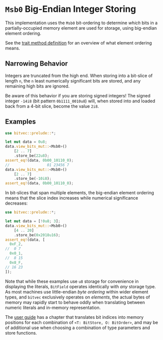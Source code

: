 # `Msb0` Big-Endian Integer Storing

This implementation uses the `Msb0` bit-ordering to determine *which* bits in a
partially-occupied memory element are used for storage, using big-endian element
ordering.

See the [trait method definition][orig] for an overview of what element ordering
means.

## Narrowing Behavior

Integers are truncated from the high end. When storing into a bit-slice of
length `n`, the `n` least numerically significant bits are stored, and any
remaining high bits are ignored.

Be aware of this behavior if you are storing signed integers! The signed integer
`-14i8` (bit pattern `0b1111_0010u8`) will, when stored into and loaded back
from a 4-bit slice, become the value `2i8`.

## Examples

```rust
use bitvec::prelude::*;

let mut data = 0u8;
data.view_bits_mut::<Msb0>()
    [2 .. 7]
    .store_be(22u8);
assert_eq!(data, 0b00_10110_0);
//                 01 23456 7
data.view_bits_mut::<Msb0>()
    [2 .. 7]
    .store_be(-10i8);
assert_eq!(data, 0b00_10110_0);
```

In bit-slices that span multiple elements, the big-endian element ordering means
that the slice index increases while numerical significance decreases:

```rust
use bitvec::prelude::*;

let mut data = [!0u8; 3];
data.view_bits_mut::<Msb0>()
    [4 .. 20]
    .store_be(0x2018u16);
assert_eq!(data, [
  0xF_2,
//  0 7
  0x0_1,
//  8 15
  0x8_F,
// 16 23
]);
```

Note that while these examples use `u8` storage for convenience in displaying
the literals, `BitField` operates identically with *any* storage type. As most
machines use little-endian *byte ordering* within wider element types, and
`bitvec` exclusively operates on *elements*, the actual bytes of memory may
rapidly start to behave oddly when translating between numeric literals and
in-memory representation.

The [user guide] has a chapter that translates bit indices into memory positions
for each combination of `<T: BitStore, O: BitOrder>`, and may be of additional
use when choosing a combination of type parameters and store functions.

[orig]: crate::field::BitField::store_be
[user guide]: https://bitvecto-rs.github.io/bitvec/memory-layout
